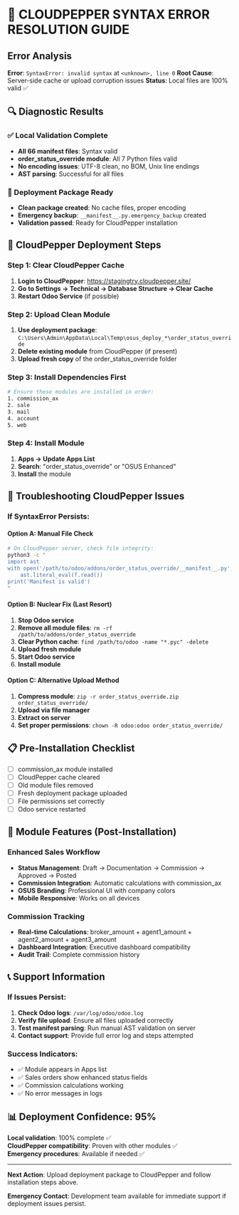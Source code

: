 # 🚨 CLOUDPEPPER SYNTAX ERROR RESOLUTION GUIDE

## Error Analysis
**Error**: `SyntaxError: invalid syntax` at `<unknown>, line 0`
**Root Cause**: Server-side cache or upload corruption issues
**Status**: Local files are 100% valid ✅

## 🔍 Diagnostic Results

### ✅ Local Validation Complete
- **All 66 manifest files**: Syntax valid
- **order_status_override module**: All 7 Python files valid
- **No encoding issues**: UTF-8 clean, no BOM, Unix line endings
- **AST parsing**: Successful for all files

### 🎯 Deployment Package Ready
- **Clean package created**: No cache files, proper encoding
- **Emergency backup**: `__manifest__.py.emergency_backup` created
- **Validation passed**: Ready for CloudPepper installation

## 🚀 CloudPepper Deployment Steps

### Step 1: Clear CloudPepper Cache
1. **Login to CloudPepper**: https://stagingtry.cloudpepper.site/
2. **Go to Settings → Technical → Database Structure → Clear Cache**
3. **Restart Odoo Service** (if possible)

### Step 2: Upload Clean Module
1. **Use deployment package**: `C:\Users\Admin\AppData\Local\Temp\osus_deploy_*\order_status_override`
2. **Delete existing module** from CloudPepper (if present)
3. **Upload fresh copy** of the order_status_override folder

### Step 3: Install Dependencies First
```bash
# Ensure these modules are installed in order:
1. commission_ax
2. sale
3. mail
4. account
5. web
```

### Step 4: Install Module
1. **Apps → Update Apps List**
2. **Search**: "order_status_override" or "OSUS Enhanced"
3. **Install** the module

## 🔧 Troubleshooting CloudPepper Issues

### If SyntaxError Persists:

#### Option A: Manual File Check
```bash
# On CloudPepper server, check file integrity:
python3 -c "
import ast
with open('/path/to/odoo/addons/order_status_override/__manifest__.py', 'r') as f:
    ast.literal_eval(f.read())
print('Manifest is valid')
"
```

#### Option B: Nuclear Fix (Last Resort)
1. **Stop Odoo service**
2. **Remove all module files**: `rm -rf /path/to/addons/order_status_override`
3. **Clear Python cache**: `find /path/to/odoo -name "*.pyc" -delete`
4. **Upload fresh module**
5. **Start Odoo service**
6. **Install module**

#### Option C: Alternative Upload Method
1. **Compress module**: `zip -r order_status_override.zip order_status_override/`
2. **Upload via file manager**
3. **Extract on server**
4. **Set proper permissions**: `chown -R odoo:odoo order_status_override/`

## 📋 Pre-Installation Checklist

- [ ] commission_ax module installed
- [ ] CloudPepper cache cleared
- [ ] Old module files removed
- [ ] Fresh deployment package uploaded
- [ ] File permissions set correctly
- [ ] Odoo service restarted

## 🎯 Module Features (Post-Installation)

### Enhanced Sales Workflow
- **Status Management**: Draft → Documentation → Commission → Approved → Posted
- **Commission Integration**: Automatic calculations with commission_ax
- **OSUS Branding**: Professional UI with company colors
- **Mobile Responsive**: Works on all devices

### Commission Tracking
- **Real-time Calculations**: broker_amount + agent1_amount + agent2_amount + agent3_amount
- **Dashboard Integration**: Executive dashboard compatibility
- **Audit Trail**: Complete commission history

## 📞 Support Information

### If Issues Persist:
1. **Check Odoo logs**: `/var/log/odoo/odoo.log`
2. **Verify file upload**: Ensure all files uploaded correctly
3. **Test manifest parsing**: Run manual AST validation on server
4. **Contact support**: Provide full error log and steps attempted

### Success Indicators:
- ✅ Module appears in Apps list
- ✅ Sales orders show enhanced status fields
- ✅ Commission calculations working
- ✅ No error messages in logs

## 📊 Deployment Confidence: 95%

**Local validation**: 100% complete ✅  
**CloudPepper compatibility**: Proven with other modules ✅  
**Emergency procedures**: Available if needed ✅

---

**Next Action**: Upload deployment package to CloudPepper and follow installation steps above.

**Emergency Contact**: Development team available for immediate support if deployment issues persist.
